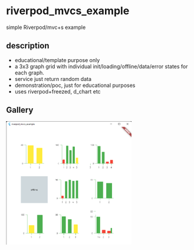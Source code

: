 # riverpod_mvcs_example

simple Riverpod/mvc+s example

## description

- educational/template purpose only
- a 3x3 graph grid with individual init/loading/offline/data/error states for each graph.
- service just return random data
- demonstration/poc, just for educational purposes
- uses riverpod+freezed, d_chart etc

## Gallery

<img src="https://github.com/vento007/riverpod_mvcs_example/blob/master/images/riverpod_mvcs_example%205_9_2022%209_18_54%20AM.png" width="340" >   
